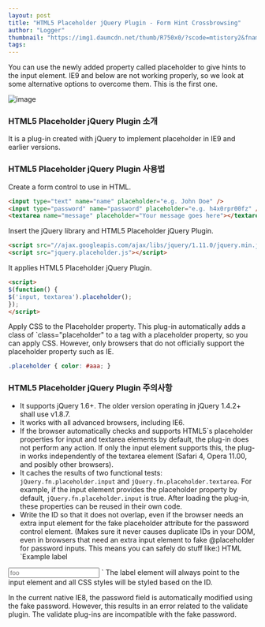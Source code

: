 ```yaml
---
layout: post
title: "HTML5 Placeholder jQuery Plugin - Form Hint Crossbrowsing"
author: "Logger"
thumbnail: "https://img1.daumcdn.net/thumb/R750x0/?scode=mtistory2&fname=https%3A%2F%2Ft1.daumcdn.net%2Fcfile%2Ftistory%2F253F5A4A554B757229"
tags: 
---
```



You can use the newly added property called placeholder to give hints to the input element. IE9 and below are not working properly, so we look at some alternative options to overcome them. This is the first one.

![image](https://t1.daumcdn.net/cfile/tistory/253F5A4A554B757229)

### HTML5 Placeholder jQuery Plugin 소개

It is a plug-in created with jQuery to implement placeholder in IE9 and earlier versions.

### HTML5 Placeholder jQuery Plugin 사용법

Create a form control to use in HTML.

```html
<input type="text" name="name" placeholder="e.g. John Doe" />
<input type="password" name="password" placeholder="e.g. h4x0rpr00fz" />
<textarea name="message" placeholder="Your message goes here"></textarea>

```

Insert the jQuery library and HTML5 Placeholder jQuery Plugin.

```html
<script src="//ajax.googleapis.com/ajax/libs/jquery/1.11.0/jquery.min.js"></script>
<script src="jquery.placeholder.js"></script>

```

It applies HTML5 Placeholder jQuery Plugin.

```html
<script>
$(function() {
$('input, textarea').placeholder();
});
</script>

```

Apply CSS to the Placeholder property. This plug-in automatically adds a class of `class="placeholder" to a tag with a placeholder property, so you can apply CSS. However, only browsers that do not officially support the placeholder property such as IE.

```css
.placeholder { color: #aaa; }

```

### HTML5 Placeholder jQuery Plugin 주의사항

- It supports jQuery 1.6+. The older version operating in jQuery 1.4.2+ shall use v1.8.7.
- It works with all advanced browsers, including IE6.
- If the browser automatically checks and supports HTML5`s placeholder properties for input and textarea elements by default, the plug-in does not perform any action. If only the input element supports this, the plug-in works independently of the textarea element (Safari 4, Opera 11.00, and posibly other browsers).
- It caches the results of two functional tests: `jQuery.fn.placeholder.input` and `jQuery.fn.placeholder.textarea`. For example, if the input element provides the placeholder property by default, `jQuery.fn.placeholder.input` is true. After loading the plug-in, these properties can be reused in their own code.
- Write the ID so that it does not overlap, even if the browser needs an extra input element for the fake placeholder attribute for the password control element. (Makes sure it never causes duplicate IDs in your DOM, even in browsers that need an extra input element to fake @placeholder for password inputs. This means you can safely do stuff like:)
HTML
`<label for="bar">Example label</label>
<input type="password" placeholder="foo" id="bar">
`
The label element will always point to the input element and all CSS styles will be styled based on the ID.

In the current native IE8, the password field is automatically modified using the fake password. However, this results in an error related to the validate plugin. The validate plug-ins are incompatible with the fake password.